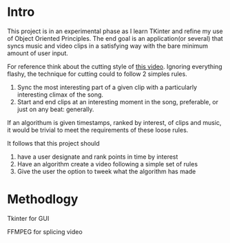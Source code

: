 # Intro
This project is in an experimental phase as I learn TKinter and refine my use of Object Oriented Principles. The end goal is an application(or several) that syncs music and video clips in a satisfying way with the bare minimum amount of user input. 

For reference think about the cutting style of [this video](https://https://www.youtube.com/watch?v=FrCDWX5JBCQ). Ignoring everything flashy, the technique for cutting could to follow 2 simples rules.

<ol>
	<li> Sync the most interesting part of a given clip with a particularly interesting climax of the song. </li>
	<li> Start and end clips at an interesting moment in the song, preferable, or just on any beat: generally.</li>
</ol>

If an algorithum is given timestamps, ranked by interest, of clips and music, it would be trivial to meet the requirements of these loose rules. 

It follows that this project should
<ol>
	<li>have a user designate and rank points in time by interest</li>
	<li>Have an algorithm create a video following a simple set of rules</li>
	<li>Give the user the option to tweek what the algorithm has made</li>
</ol>

# Methodlogy
Tkinter for GUI

FFMPEG for splicing video
